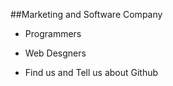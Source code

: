 ##Marketing and Software Company

- Programmers
- Web Desgners


- Find us and Tell us about Github

